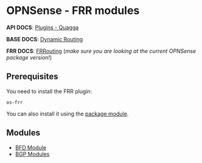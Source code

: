 # OPNSense - FRR modules

**API DOCS**: [Plugins - Quagga](https://docs.opnsense.org/development/api/plugins/quagga.html)

**BASE DOCS**: [Dynamic Routing](https://docs.opnsense.org/manual/dynamic_routing.html)

**FRR DOCS**: [FRRouting](https://docs.frrouting.org/) (_make sure you are looking at the current OPNSense package version!_)

## Prerequisites

You need to install the FRR plugin:
```
os-frr
```

You can also install it using the [package module](https://github.com/ansibleguy/collection_opnsense/blob/stable/docs/use_package.md).

## Modules

* [BFD Module](https://github.com/ansibleguy/collection_opnsense/blob/stable/docs/use_frr_bfd.md)
* [BGP Modules](https://github.com/ansibleguy/collection_opnsense/blob/stable/docs/use_frr_bgp.md)

